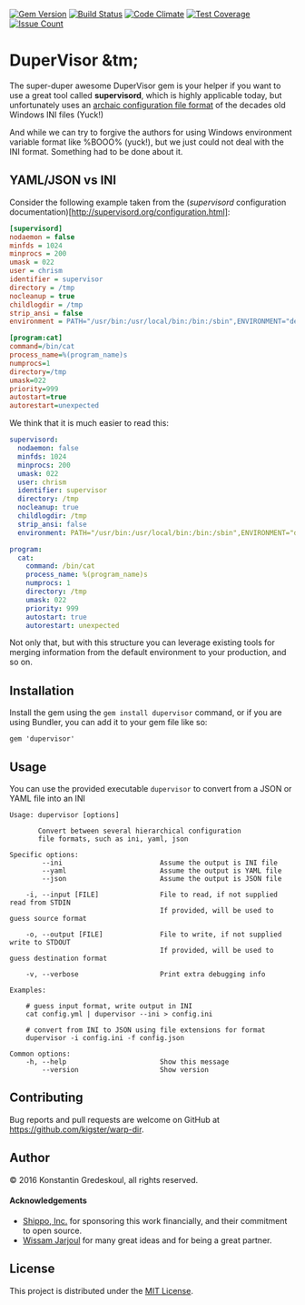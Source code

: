 [![Gem Version](https://badge.fury.io/rb/dupervisor.svg)](https://badge.fury.io/rb/dupervisor)
[![Build Status](https://travis-ci.org/kigster/dupervisor.svg?branch=master)](https://travis-ci.org/kigster/dupervisor)
[![Code Climate](https://codeclimate.com/github/kigster/dupervisor/badges/gpa.svg)](https://codeclimate.com/github/kigster/dupervisor)
[![Test Coverage](https://codeclimate.com/github/kigster/dupervisor/badges/coverage.svg)](https://codeclimate.com/github/kigster/dupervisor/coverage)
[![Issue Count](https://codeclimate.com/github/kigster/dupervisor/badges/issue_count.svg)](https://codeclimate.com/github/kigster/dupervisor)

# DuperVisor &tm;

The super-duper awesome DuperVisor gem is your helper if you want to use a great tool called __supervisord__, which is highly applicable today, but unfortunately uses an [archaic configuration file format](http://supervisord.org/configuration.html) of the decades old Windows INI files (Yuck!)

And while we can try to forgive the authors for using Windows environment variable format like %BOOO% (yuck!), but we just could not deal with the INI format. Something had to be done about it.

## YAML/JSON vs INI

Consider the following example taken from the (_supervisord_ configuration documentation)[http://supervisord.org/configuration.html]:

```ini
[supervisord]
nodaemon = false
minfds = 1024
minprocs = 200
umask = 022
user = chrism
identifier = supervisor
directory = /tmp
nocleanup = true
childlogdir = /tmp
strip_ansi = false
environment = PATH="/usr/bin:/usr/local/bin:/bin:/sbin",ENVIRONMENT="development"

[program:cat]
command=/bin/cat
process_name=%(program_name)s
numprocs=1
directory=/tmp
umask=022
priority=999
autostart=true
autorestart=unexpected

```

We think that it is much easier to read this:

```yaml
supervisord:
  nodaemon: false
  minfds: 1024
  minprocs: 200
  umask: 022
  user: chrism
  identifier: supervisor
  directory: /tmp
  nocleanup: true
  childlogdir: /tmp
  strip_ansi: false
  environment: PATH="/usr/bin:/usr/local/bin:/bin:/sbin",ENVIRONMENT="development"

program:
  cat:
    command: /bin/cat
    process_name: %(program_name)s
    numprocs: 1
    directory: /tmp
    umask: 022
    priority: 999
    autostart: true
    autorestart: unexpected
```

Not only that, but with this structure you can leverage existing tools for merging information from the default environment to your production, and so on.

## Installation

Install the gem using the `gem install dupervisor` command, or if you are using Bundler, you can add it to your gem file like so:

```
gem 'dupervisor'
```

## Usage

You can use the provided executable `dupervisor` to convert from a JSON or YAML file into an INI

```
Usage: dupervisor [options]

       Convert between several hierarchical configuration
       file formats, such as ini, yaml, json

Specific options:
        --ini                        Assume the output is INI file
        --yaml                       Assume the output is YAML file
        --json                       Assume the output is JSON file

    -i, --input [FILE]               File to read, if not supplied read from STDIN
                                     If provided, will be used to guess source format

    -o, --output [FILE]              File to write, if not supplied write to STDOUT
                                     If provided, will be used to guess destination format

    -v, --verbose                    Print extra debugging info

Examples:

    # guess input format, write output in INI
    cat config.yml | dupervisor --ini > config.ini

    # convert from INI to JSON using file extensions for format
    dupervisor -i config.ini -f config.json

Common options:
    -h, --help                       Show this message
        --version                    Show version
```

## Contributing

Bug reports and pull requests are welcome on GitHub at https://github.com/kigster/warp-dir.

## Author

<p>&copy; 2016 Konstantin Gredeskoul, all rights reserved.</p>

#### Acknowledgements

 * [Shippo, Inc.](https://goshippo.com/) for sponsoring this work financially, and their commitment to open source.
 * [Wissam Jarjoul](https://github.com/bosswissam) for many great ideas and for being a great partner.

## License

This project is distributed under the [MIT License](https://raw.githubusercontent.com/kigster/dupervisor/master/LICENSE).

